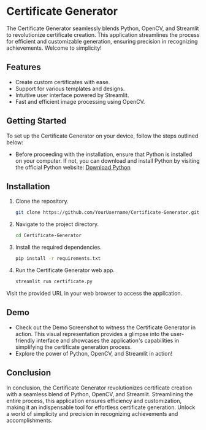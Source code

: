 # Certificate Generator
The Certificate Generator seamlessly blends Python, OpenCV, and Streamlit to revolutionize certificate creation. This application streamlines the process for efficient and customizable generation, ensuring precision in recognizing achievements. Welcome to simplicity!

## Features
- Create custom certificates with ease.
- Support for various templates and designs.
- Intuitive user interface powered by Streamlit.
- Fast and efficient image processing using OpenCV.

## Getting Started
To set up the Certificate Generator on your device, follow the steps outlined below:
- Before proceeding with the installation, ensure that Python is installed on your computer. If not, you can download and install Python by visiting the official Python website: [Download Python](https://www.python.org/downloads/)

## Installation
1. Clone the repository.
   ```sh
   git clone https://github.com/YourUsername/Certificate-Generator.git
   ```

2. Navigate to the project directory.
   ```sh
   cd Certificate-Generator
   ```

3. Install the required dependencies.
   ```sh
   pip install -r requirements.txt
   ```

4. Run the Certificate Generator web app.
   ```sh
   streamlit run certificate.py
   ```

Visit the provided URL in your web browser to access the application.

## Demo

- Check out the Demo Screenshot to witness the Certificate Generator in action. This visual representation provides a glimpse into the user-friendly interface and showcases the application's capabilities in simplifying the certificate generation process.
- Explore the power of Python, OpenCV, and Streamlit in action!

## Conclusion

In conclusion, the Certificate Generator revolutionizes certificate creation with a seamless blend of Python, OpenCV, and Streamlit. Streamlining the entire process, this application ensures efficiency and customization, making it an indispensable tool for effortless certificate generation. Unlock a world of simplicity and precision in recognizing achievements and accomplishments.
